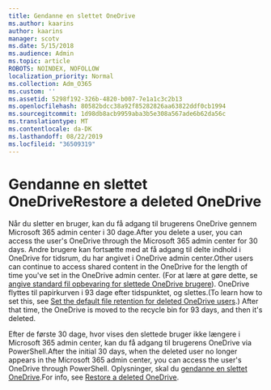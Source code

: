 ```yaml
---
title: Gendanne en slettet OneDrive
ms.author: kaarins
author: kaarins
manager: scotv
ms.date: 5/15/2018
ms.audience: Admin
ms.topic: article
ROBOTS: NOINDEX, NOFOLLOW
localization_priority: Normal
ms.collection: Adm_O365
ms.custom: ''
ms.assetid: 5298f192-326b-4820-b007-7e1a1c3c2b13
ms.openlocfilehash: 80582bdcc38a92f85282826aa63822ddf0cb1994
ms.sourcegitcommit: 1d98db8acb9959aba3b5e308a567ade6b62da56c
ms.translationtype: MT
ms.contentlocale: da-DK
ms.lasthandoff: 08/22/2019
ms.locfileid: "36509319"
---
```

# <a name="restore-a-deleted-onedrive"></a><span data-ttu-id="f35ac-102">Gendanne en slettet OneDrive</span><span class="sxs-lookup"><span data-stu-id="f35ac-102">Restore a deleted OneDrive</span></span>

<span data-ttu-id="f35ac-103">Når du sletter en bruger, kan du få adgang til brugerens OneDrive gennem Microsoft 365 admin center i 30 dage.</span><span class="sxs-lookup"><span data-stu-id="f35ac-103">After you delete a user, you can access the user's OneDrive through the Microsoft 365 admin center for 30 days.</span></span> <span data-ttu-id="f35ac-104">Andre brugere kan fortsætte med at få adgang til delte indhold i OneDrive for tidsrum, du har angivet i OneDrive admin center.</span><span class="sxs-lookup"><span data-stu-id="f35ac-104">Other users can continue to access shared content in the OneDrive for the length of time you've set in the OneDrive admin center.</span></span> <span data-ttu-id="f35ac-105">(For at lære at gøre dette, se [angive standard fil opbevaring for slettede OneDrive brugere](https://go.microsoft.com/fwlink/?linkid=874267)). OneDrive flyttes til papirkurven i 93 dage efter tidspunktet, og slettes.</span><span class="sxs-lookup"><span data-stu-id="f35ac-105">(To learn how to set this, see [Set the default file retention for deleted OneDrive users](https://go.microsoft.com/fwlink/?linkid=874267).) After that time, the OneDrive is moved to the recycle bin for 93 days, and then it's deleted.</span></span>
  
<span data-ttu-id="f35ac-106">Efter de første 30 dage, hvor vises den slettede bruger ikke længere i Microsoft 365 admin center, kan du få adgang til brugerens OneDrive via PowerShell.</span><span class="sxs-lookup"><span data-stu-id="f35ac-106">After the initial 30 days, when the deleted user no longer appears in the Microsoft 365 admin center, you can access the user's OneDrive through PowerShell.</span></span> <span data-ttu-id="f35ac-107">Oplysninger, skal du [gendanne en slettet OneDrive](https://go.microsoft.com/fwlink/?linkid=874269).</span><span class="sxs-lookup"><span data-stu-id="f35ac-107">For info, see [Restore a deleted OneDrive](https://go.microsoft.com/fwlink/?linkid=874269).</span></span>
  

